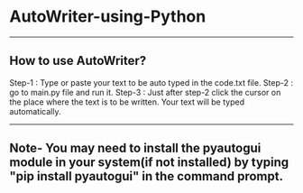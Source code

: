 # AutoWriter-using-Python

----------------------------------------------------------------------------------------------------
How to use AutoWriter?
----------------------------------------------------------------------------------------------------
Step-1 : Type or paste your text to be auto typed in the code.txt file.
Step-2 : go to main.py file and run it.
Step-3 : Just after step-2 click the cursor on the place where the text is to be written. Your text will be typed automatically.

----------------------------------------------------------------------------------------------------
Note- You may need to install the pyautogui module in your system(if not installed) by typing "pip install pyautogui" in the command prompt.
----------------------------------------------------------------------------------------------------
